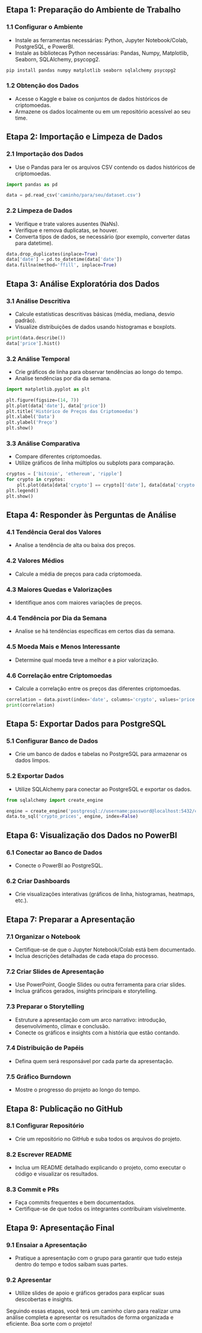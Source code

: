 
## Etapa 1: Preparação do Ambiente de Trabalho

### 1.1 Configurar o Ambiente
- Instale as ferramentas necessárias: Python, Jupyter Notebook/Colab, PostgreSQL, e PowerBI.
- Instale as bibliotecas Python necessárias: Pandas, Numpy, Matplotlib, Seaborn, SQLAlchemy, psycopg2.
```bash
pip install pandas numpy matplotlib seaborn sqlalchemy psycopg2
```

### 1.2 Obtenção dos Dados
- Acesse o Kaggle e baixe os conjuntos de dados históricos de criptomoedas.
- Armazene os dados localmente ou em um repositório acessível ao seu time.

## Etapa 2: Importação e Limpeza de Dados

### 2.1 Importação dos Dados
- Use o Pandas para ler os arquivos CSV contendo os dados históricos de criptomoedas.
```python
import pandas as pd

data = pd.read_csv('caminho/para/seu/dataset.csv')
```

### 2.2 Limpeza de Dados
- Verifique e trate valores ausentes (NaNs).
- Verifique e remova duplicatas, se houver.
- Converta tipos de dados, se necessário (por exemplo, converter datas para datetime).

```python
data.drop_duplicates(inplace=True)
data['date'] = pd.to_datetime(data['date'])
data.fillna(method='ffill', inplace=True)
```

## Etapa 3: Análise Exploratória dos Dados

### 3.1 Análise Descritiva
- Calcule estatísticas descritivas básicas (média, mediana, desvio padrão).
- Visualize distribuições de dados usando histogramas e boxplots.

```python
print(data.describe())
data['price'].hist()
```

### 3.2 Análise Temporal
- Crie gráficos de linha para observar tendências ao longo do tempo.
- Analise tendências por dia da semana.

```python
import matplotlib.pyplot as plt

plt.figure(figsize=(14, 7))
plt.plot(data['date'], data['price'])
plt.title('Histórico de Preços das Criptomoedas')
plt.xlabel('Data')
plt.ylabel('Preço')
plt.show()
```

### 3.3 Análise Comparativa
- Compare diferentes criptomoedas.
- Utilize gráficos de linha múltiplos ou subplots para comparação.

```python
cryptos = ['bitcoin', 'ethereum', 'ripple']
for crypto in cryptos:
    plt.plot(data[data['crypto'] == crypto]['date'], data[data['crypto'] == crypto]['price'], label=crypto)
plt.legend()
plt.show()
```

## Etapa 4: Responder às Perguntas de Análise

### 4.1 Tendência Geral dos Valores
- Analise a tendência de alta ou baixa dos preços.

### 4.2 Valores Médios
- Calcule a média de preços para cada criptomoeda.

### 4.3 Maiores Quedas e Valorizações
- Identifique anos com maiores variações de preços.

### 4.4 Tendência por Dia da Semana
- Analise se há tendências específicas em certos dias da semana.

### 4.5 Moeda Mais e Menos Interessante
- Determine qual moeda teve a melhor e a pior valorização.

### 4.6 Correlação entre Criptomoedas
- Calcule a correlação entre os preços das diferentes criptomoedas.

```python
correlation = data.pivot(index='date', columns='crypto', values='price').corr()
print(correlation)
```

## Etapa 5: Exportar Dados para PostgreSQL

### 5.1 Configurar Banco de Dados
- Crie um banco de dados e tabelas no PostgreSQL para armazenar os dados limpos.

### 5.2 Exportar Dados
- Utilize SQLAlchemy para conectar ao PostgreSQL e exportar os dados.

```python
from sqlalchemy import create_engine

engine = create_engine('postgresql://username:password@localhost:5432/crypto_db')
data.to_sql('crypto_prices', engine, index=False)
```

## Etapa 6: Visualização dos Dados no PowerBI

### 6.1 Conectar ao Banco de Dados
- Conecte o PowerBI ao PostgreSQL.

### 6.2 Criar Dashboards
- Crie visualizações interativas (gráficos de linha, histogramas, heatmaps, etc.).

## Etapa 7: Preparar a Apresentação

### 7.1 Organizar o Notebook
- Certifique-se de que o Jupyter Notebook/Colab está bem documentado.
- Inclua descrições detalhadas de cada etapa do processo.

### 7.2 Criar Slides de Apresentação
- Use PowerPoint, Google Slides ou outra ferramenta para criar slides.
- Inclua gráficos gerados, insights principais e storytelling.

### 7.3 Preparar o Storytelling
- Estruture a apresentação com um arco narrativo: introdução, desenvolvimento, clímax e conclusão.
- Conecte os gráficos e insights com a história que estão contando.

### 7.4 Distribuição de Papéis
- Defina quem será responsável por cada parte da apresentação.

### 7.5 Gráfico Burndown
- Mostre o progresso do projeto ao longo do tempo.

## Etapa 8: Publicação no GitHub

### 8.1 Configurar Repositório
- Crie um repositório no GitHub e suba todos os arquivos do projeto.

### 8.2 Escrever README
- Inclua um README detalhado explicando o projeto, como executar o código e visualizar os resultados.

### 8.3 Commit e PRs
- Faça commits frequentes e bem documentados.
- Certifique-se de que todos os integrantes contribuíram visivelmente.

## Etapa 9: Apresentação Final

### 9.1 Ensaiar a Apresentação
- Pratique a apresentação com o grupo para garantir que tudo esteja dentro do tempo e todos saibam suas partes.

### 9.2 Apresentar
- Utilize slides de apoio e gráficos gerados para explicar suas descobertas e insights.

Seguindo essas etapas, você terá um caminho claro para realizar uma análise completa e apresentar os resultados de forma organizada e eficiente. Boa sorte com o projeto!
